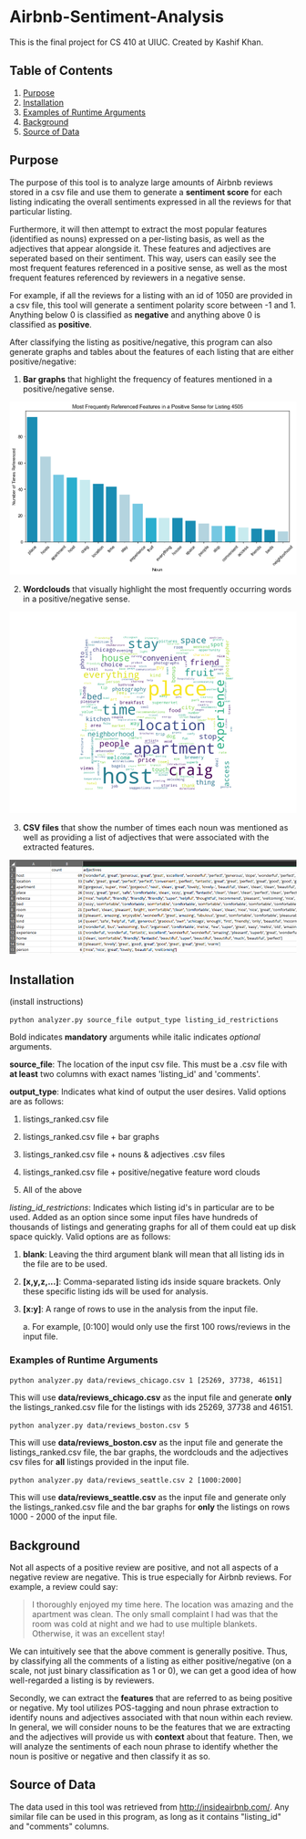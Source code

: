 # Airbnb-Sentiment-Analysis

This is the final project for CS 410 at UIUC. Created by Kashif Khan.

## Table of Contents

1. [ Purpose ](#purpose)
2. [ Installation ](#installation)
3. [ Examples of Runtime Arguments ](#examples)
4. [ Background ](#background)
5. [ Source of Data ](#datasource)

<a name="purpose"></a>
## Purpose

The purpose of this tool is to analyze large amounts of Airbnb reviews stored in a csv file and use them to generate a **sentiment score** for each listing indicating the overall sentiments expressed in all the reviews for that particular listing. 

Furthermore, it will then attempt to extract the most popular features (identified as nouns) expressed on a per-listing basis, as well as the adjectives that appear alongside it. These features and adjectives are seperated based on their sentiment. This way, users can easily see the most frequent features referenced in a positive sense, as well as the most frequent features referenced by reviewers in a negative sense.

For example, if all the reviews for a listing with an id of 1050 are provided in a csv file, this tool will generate a sentiment polarity score between -1 and 1. Anything below 0 is classified as **negative** and anything above 0 is classified as **positive**.

After classifying the listing as positive/negative, this program can also generate graphs and tables about the features of each listing that are either positive/negative:

1.  **Bar graphs** that highlight the frequency of features mentioned in a positive/negative sense.

![Example of Bargraph](https://github.com/Kudoes/Airbnb-Sentiment-Analysis/blob/master/misc/example_bargraph.png)

2. **Wordclouds** that visually highlight the most frequently occurring words in a positive/negative sense.

![Example of Wordcloud](https://github.com/Kudoes/Airbnb-Sentiment-Analysis/blob/master/misc/example_wordcloud.png)

3. **CSV files** that show the number of times each noun was mentioned as well as providing a list of adjectives that were associated with the extracted features.

![Example of Noun+Adjectives csv](https://github.com/Kudoes/Airbnb-Sentiment-Analysis/blob/master/misc/example_csv.png)

<a name="installation"></a>
## Installation

(install instructions)

  ```python analyzer.py source_file output_type listing_id_restrictions```
  
Bold indicates **mandatory** arguments while italic indicates _optional_ arguments.

**source_file**: The location of the input csv file. This must be a .csv file with **at least** two columns with exact names 'listing_id' and 'comments'.

**output_type**: Indicates what kind of output the user desires. Valid options are as follows:

   1. listings_ranked.csv file
   
   2. listings_ranked.csv file + bar graphs
   
   3. listings_ranked.csv file + nouns & adjectives .csv files
   
   4. listings_ranked.csv file + positive/negative feature word clouds
   
   5. All of the above
   
_listing_id_restrictions_: Indicates which listing id's in particular are to be used. Added as an option since some input files have hundreds of thousands of listings and generating graphs for all of them could eat up disk space quickly. Valid options are as follows:
  1. **blank**: Leaving the third argument blank will mean that all listing ids in the file are to be used.
  
  2. **[x,y,z,...]**: Comma-separated listing ids inside square brackets. Only these specific listing ids will be used for analysis.
  
  3. **[x:y]**: A range of rows to use in the analysis from the input file.
      
      a. For example, [0:100] would only use the first 100 rows/reviews in the input file.
      
<a name="examples"></a>
### Examples of Runtime Arguments

```python analyzer.py data/reviews_chicago.csv 1 [25269, 37738, 46151]```

This will use **data/reviews_chicago.csv** as the input file and generate **only** the listings_ranked.csv file for the listings with ids 25269, 37738 and 46151.

```python analyzer.py data/reviews_boston.csv 5```

This will use **data/reviews_boston.csv** as the input file and generate the listings_ranked.csv file, the bar graphs, the wordclouds and the adjectives csv files for **all** listings provided in the input file.

```python analyzer.py data/reviews_seattle.csv 2 [1000:2000]```
      
This will use **data/reviews_seattle.csv** as the input file and generate only the listings_ranked.csv file and the bar graphs for **only** the listings on rows 1000 - 2000 of the input file.
      
<a name="background"></a>
## Background

Not all aspects of a positive review are positive, and not all aspects of a negative review are negative. This is true especially for Airbnb reviews. For example, a review could say:

> I thoroughly enjoyed my time here. The location was amazing and the apartment was clean. The only small complaint I had was that the room was cold at night and we had to use multiple blankets. Otherwise, it was an excellent stay!

We can intuitively see that the above comment is generally positive. Thus, by classifying all the comments of a listing as either positive/negative (on a scale, not just binary classification as 1 or 0), we can get a good idea of how well-regarded a listing is by reviewers. 

Secondly, we can extract the **features** that are referred to as being positive or negative. My tool utilizes POS-tagging and noun phrase extraction to identify nouns and adjectives associated with that noun within each review. In general, we will consider nouns to be the features that we are extracting and the adjectives will provide us with **context** about that feature. Then, we will analyze the sentiments of each noun phrase to identify whether the noun is positive or negative and then classify it as so.

<a name="datasource"></a>
## Source of Data

The data used in this tool was retrieved from http://insideairbnb.com/. Any similar file can be used in this program, as long as it contains "listing_id" and "comments" columns.
